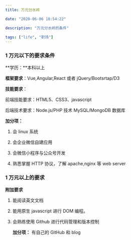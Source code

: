 ```yaml
---
title: 万元分水岭

date: "2020-06-06 18:54:22"

description: "万元分水岭的条件"

tags: ["life", "职场"]
---
```


### 1 万元以下的要求条件

**学历：**本科以上

**框架要求**：Vue,Angular,React 或者 jQuery/Bootsrtap/D3

**技能要求**：

前端技能要求：HTML5、CSS3、javascript

后端技术要求：Node.js/PHP 技术 MySQL/MongoDB 数据库

**加分项：**

1.  会 linux 系统

2.  会企业微信自建应用

3.  会微信小程序与公众号开发

4.  熟悉掌握 HTTP 协议，了解 apache,nginx 等 web server

### 1 万元以上的要求

**附加要求**

1. 能阅读英文文档

2. 能用原生 javascript 进行 DOM 编程。

3. 会熟练使用 Github 进行代码管理和版本控制

   **加分项：** 有自己的 GitHub 和 blog
